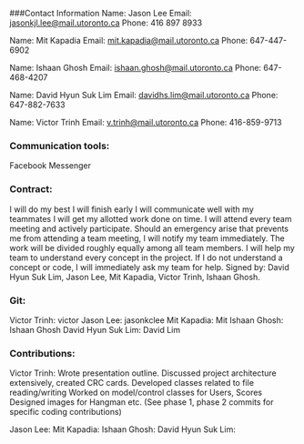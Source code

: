 ###Contact Information
Name: Jason Lee
Email: jasonkjl.lee@mail.utoronto.ca
Phone: 416 897 8933

Name: Mit Kapadia
Email: mit.kapadia@mail.utoronto.ca
Phone: 647-447-6902

Name: Ishaan Ghosh
Email: ishaan.ghosh@mail.utoronto.ca
Phone: 647-468-4207

Name: David Hyun Suk Lim
Email: davidhs.lim@mail.utoronto.ca
Phone: 647-882-7633

Name: Victor Trinh
Email: v.trinh@mail.utoronto.ca
Phone: 416-859-9713

### Communication tools:
Facebook Messenger

### Contract:
I will do my best
I will finish early
I will communicate well with my teammates
I will get my allotted work done on time.
I will attend every team meeting and actively participate.
Should an emergency arise that prevents me from attending a team meeting, I will notify my team immediately.
The work will be divided roughly equally among all team members.
I will help my team to understand every concept in the project.
If I do not understand a concept or code, I will immediately ask my team for help.
Signed by: David Hyun Suk Lim, Jason Lee, Mit Kapadia, Victor Trinh, Ishaan Ghosh.


### Git:
Victor Trinh: victor
Jason Lee: jasonkclee
Mit Kapadia: Mit
Ishaan Ghosh: Ishaan Ghosh
David Hyun Suk Lim: David Lim


### Contributions:
Victor Trinh:
Wrote presentation outline.
Discussed project architecture extensively, created CRC cards.
Developed classes related to file reading/writing
Worked on model/control classes for Users, Scores
Designed images for Hangman
etc.
(See phase 1, phase 2 commits for specific coding contributions)

Jason Lee:
Mit Kapadia:
Ishaan Ghosh:
David Hyun Suk Lim:



